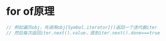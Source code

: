 # for of原理
```javascript
// 例如遍历obj，先调用obj[Symbol.iterator]()返回一个迭代器iter
// 然后每次返回iter.next().value，直到iter.next().done===true

```